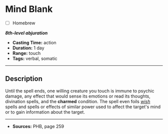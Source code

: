 # Mind Blank
- [ ] Homebrew

***8th-level abjuration***
- **Casting Time:** action
- **Duration:** 1 day
- **Range:** touch
- **Tags:** verbal, somatic

---

## Description
Until the spell ends, one willing creature you touch is immune to psychic damage, any effect that would sense its emotions or read its thoughts, divination spells, and the **charmed** condition.
The spell even foils [*wish*](./wish) spells and spells or effects of similar power used to affect the target's mind or to gain information about the target.

---

- **Sources:** PHB, page 259
